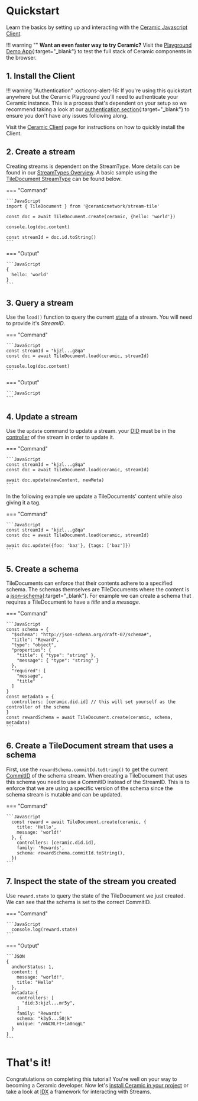 # Quickstart

Learn the basics by setting up and interacting with the [Ceramic Javascript Client](./installation.md).

!!! warning ""
**Want an even faster way to try Ceramic?** Visit the [Playground Demo App](https://playground.ceramic.dev){:target="\_blank"} to test the full stack of Ceramic components in the browser.

## **1. Install the Client**

!!! warning "Authentication"
:octicons-alert-16: If you're using this quickstart anywhere but the Ceramic Playground you'll need to authenticate your Ceramic instance. This is a process that's dependent on your setup so we recommend taking a look at our [authentication section](./authentication.md){:target="\_blank"} to ensure you don't have any issues following along.

Visit the [Ceramic Client](./installation.md) page for instructions on how to quickly install the Client.

## **2. Create a stream**

Creating streams is dependent on the StreamType. More details can be found in our [StreamTypes Overview](../../streamtypes/overview.md). A basic sample using the [TileDocument StreamType](../../streamtypes/tile-document/overview.md) can be found below.

=== "Command"

    ```JavaScript
    import { TileDocument } from '@ceramicnetwork/stream-tile'

    const doc = await TileDocument.create(ceramic, {hello: 'world'})

    console.log(doc.content)

    const streamId = doc.id.toString()
    ```

=== "Output"

    ```JavaScript
    {
      hello: 'world'
    }
    ```

## **3. Query a stream**

Use the `load()` function to query the current [state](../../learn/glossary.md#state) of a stream. You will need to provide it's _StreamID_.

=== "Command"

    ```JavaScript
    const streamId = "kjzl...g8qa"
    const doc = await TileDocument.load(ceramic, streamId)

    console.log(doc.content)
    ```

=== "Output"

    ```JavaScript
    ```

## **4. Update a stream**

Use the `update` command to update a stream. your [DID](../../learn/glossary.md#dids) must be in the [controller](../../learn/glossary.md#controllers) of the stream in order to update it.

=== "Command"

    ```JavaScript
    const streamId = "kjzl...g8qa"
    const doc = await TileDocument.load(ceramic, streamId)

    await doc.update(newContent, newMeta)
    ```

In the following example we update a TileDocuments' content while also giving it a tag.

=== "Command"

    ```JavaScript
    const streamId = "kjzl...g8qa"
    const doc = await TileDocument.load(ceramic, streamId)

    await doc.update({foo: 'baz'}, {tags: ['baz']})
    ```

## **5. Create a schema**

TileDocuments can enforce that their contents adhere to a specified schema. The schemas themselves are TileDocuments where the content is a [json-schema](https://json-schema.org){:target="\_blank"}. For example we can create a schema that requires a TileDocument to have a _title_ and a _message_.

=== "Command"

    ```JavaScript
    const schema = {
      "$schema": "http://json-schema.org/draft-07/schema#",
      "title": "Reward",
      "type": "object",
      "properties": {
        "title": { "type": "string" },
        "message": { "type": "string" }
      },
      "required": [
        "message",
        "title"
      ]
    }
    const metadata = {
      controllers: [ceramic.did.id] // this will set yourself as the controller of the schema
    }
    const rewardSchema = await TileDocument.create(ceramic, schema, metadata)
    ```

## **6. Create a TileDocument stream that uses a schema**

First, use the `rewardSchema.commitId.toString()` to get the current [CommitID](../../learn/glossary.md#commitid) of the schema stream. When creating a TileDocument that uses this schema you need to use a CommitID instead of the StreamID. This is to enforce that we are using a specific version of the schema since the schema stream is mutable and can be updated.

=== "Command"

    ```JavaScript
      const reward = await TileDocument.create(ceramic, {
        title: 'Hello',
        message: 'world!'
      }, {
        controllers: [ceramic.did.id],
        family: 'Rewards',
        schema: rewardSchema.commitId.toString(),
      })
    ```

## **7. Inspect the state of the stream you created**

Use `reward.state` to query the state of the TileDocument we just created. We can see that the schema is set to the correct CommitID.

=== "Command"

    ```JavaScript
      console.log(reward.state)
    ```

=== "Output"

    ```JSON
    {
      anchorStatus: 1,
      content: {
        message: "world!",
        title: "Hello"
      },
      metadata:{
        controllers: [
          "did:3:kjzl...mr5y",
        ]
        family: "Rewards"
        schema: "k3y5...50jk"
        unique: "/mNCNLFt+1a0nqgL"
      }
    }
    ```

# **That's it!**

Congratulations on completing this tutorial! You're well on your way to becoming a Ceramic developer. Now let's [install Ceramic in your project](./installation.md) or take a look at [IDX](../../tools/idx/overview.md) a framework for interacting with Streams.
